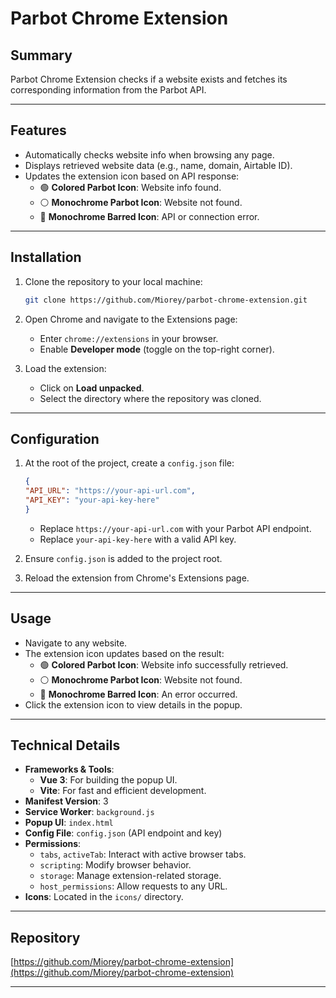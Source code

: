 # Parbot Chrome Extension

## Summary
Parbot Chrome Extension checks if a website exists and fetches its corresponding information from the Parbot API.

---

## Features
- Automatically checks website info when browsing any page.
- Displays retrieved website data (e.g., name, domain, Airtable ID).
- Updates the extension icon based on API response:
    - 🟢 **Colored Parbot Icon**: Website info found.
    - ⚪ **Monochrome Parbot Icon**: Website not found.
    - 🚫 **Monochrome Barred Icon**: API or connection error.

---

## Installation

1. Clone the repository to your local machine:
   ```sh
   git clone https://github.com/Miorey/parbot-chrome-extension.git
   ```

2. Open Chrome and navigate to the Extensions page:
    - Enter `chrome://extensions` in your browser.
    - Enable **Developer mode** (toggle on the top-right corner).

3. Load the extension:
    - Click on **Load unpacked**.
    - Select the directory where the repository was cloned.

---

## Configuration

1. At the root of the project, create a `config.json` file:
    ```json
    {
    "API_URL": "https://your-api-url.com",
    "API_KEY": "your-api-key-here"
    }
    ```

    - Replace `https://your-api-url.com` with your Parbot API endpoint.
    - Replace `your-api-key-here` with a valid API key.

2. Ensure `config.json` is added to the project root.

3. Reload the extension from Chrome's Extensions page.

---

## Usage
- Navigate to any website.
- The extension icon updates based on the result:
    - 🟢 **Colored Parbot Icon**: Website info successfully retrieved.
    - ⚪ **Monochrome Parbot Icon**: Website not found.
    - 🚫 **Monochrome Barred Icon**: An error occurred.
- Click the extension icon to view details in the popup.

---

## Technical Details
- **Frameworks & Tools**:
    - **Vue 3**: For building the popup UI.
    - **Vite**: For fast and efficient development.
- **Manifest Version**: 3
- **Service Worker**: `background.js`
- **Popup UI**: `index.html`
- **Config File**: `config.json` (API endpoint and key)
- **Permissions**:
    - `tabs`, `activeTab`: Interact with active browser tabs.
    - `scripting`: Modify browser behavior.
    - `storage`: Manage extension-related storage.
    - `host_permissions`: Allow requests to any URL.
- **Icons**: Located in the `icons/` directory.

---

## Repository
[https://github.com/Miorey/parbot-chrome-extension](https://github.com/Miorey/parbot-chrome-extension)

---
